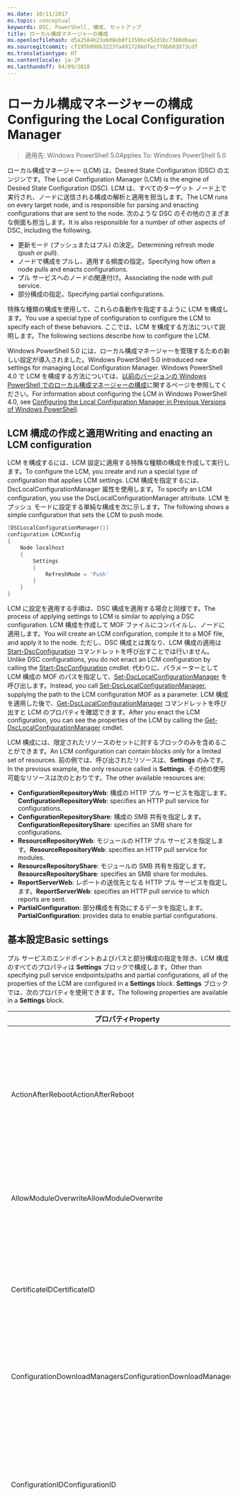 ```yaml
---
ms.date: 10/11/2017
ms.topic: conceptual
keywords: DSC, PowerShell, 構成, セットアップ
title: ローカル構成マネージャーの構成
ms.openlocfilehash: d5a2584b23abd8eb0f1359bc452d16c7380dbaac
ms.sourcegitcommit: cf195b090b3223fa4917206dfec7f0b603873cdf
ms.translationtype: HT
ms.contentlocale: ja-JP
ms.lasthandoff: 04/09/2018
---
```

# <a name="configuring-the-local-configuration-manager"></a><span data-ttu-id="34087-103">ローカル構成マネージャーの構成</span><span class="sxs-lookup"><span data-stu-id="34087-103">Configuring the Local Configuration Manager</span></span>

> <span data-ttu-id="34087-104">適用先: Windows PowerShell 5.0</span><span class="sxs-lookup"><span data-stu-id="34087-104">Applies To: Windows PowerShell 5.0</span></span>

<span data-ttu-id="34087-105">ローカル構成マネージャー (LCM) は、Desired State Configuration (DSC) のエンジンです。</span><span class="sxs-lookup"><span data-stu-id="34087-105">The Local Configuration Manager (LCM) is the engine of Desired State Configuration (DSC).</span></span>
<span data-ttu-id="34087-106">LCM は、すべてのターゲット ノード上で実行され、ノードに送信される構成の解析と適用を担当します。</span><span class="sxs-lookup"><span data-stu-id="34087-106">The LCM runs on every target node, and is responsible for parsing and enacting configurations that are sent to the node.</span></span>
<span data-ttu-id="34087-107">次のような DSC のその他のさまざまな側面も担当します。</span><span class="sxs-lookup"><span data-stu-id="34087-107">It is also responsible for a number of other aspects of DSC, including the following.</span></span>

- <span data-ttu-id="34087-108">更新モード (プッシュまたはプル) の決定。</span><span class="sxs-lookup"><span data-stu-id="34087-108">Determining refresh mode (push or pull).</span></span>
- <span data-ttu-id="34087-109">ノードで構成をプルし、適用する頻度の指定。</span><span class="sxs-lookup"><span data-stu-id="34087-109">Specifying how often a node pulls and enacts configurations.</span></span>
- <span data-ttu-id="34087-110">プル サービスへのノードの関連付け。</span><span class="sxs-lookup"><span data-stu-id="34087-110">Associating the node with pull service.</span></span>
- <span data-ttu-id="34087-111">部分構成の指定。</span><span class="sxs-lookup"><span data-stu-id="34087-111">Specifying partial configurations.</span></span>

<span data-ttu-id="34087-112">特殊な種類の構成を使用して、これらの各動作を指定するように LCM を構成します。</span><span class="sxs-lookup"><span data-stu-id="34087-112">You use a special type of configuration to configure the LCM to specify each of these behaviors.</span></span>
<span data-ttu-id="34087-113">ここでは、LCM を構成する方法について説明します。</span><span class="sxs-lookup"><span data-stu-id="34087-113">The following sections describe how to configure the LCM.</span></span>

<span data-ttu-id="34087-114">Windows PowerShell 5.0 には、ローカル構成マネージャーを管理するための新しい設定が導入されました。</span><span class="sxs-lookup"><span data-stu-id="34087-114">Windows PowerShell 5.0 introduced new settings for managing Local Configuration Manager.</span></span>
<span data-ttu-id="34087-115">Windows PowerShell 4.0 で LCM を構成する方法については、[以前のバージョンの Windows PowerShell でのローカル構成マネージャーの構成](metaconfig4.md)に関するページを参照してください。</span><span class="sxs-lookup"><span data-stu-id="34087-115">For information about configuring the LCM in Windows PowerShell 4.0, see [Configuring the Local Configuration Manager in Previous Versions of Windows PowerShell](metaconfig4.md).</span></span>

## <a name="writing-and-enacting-an-lcm-configuration"></a><span data-ttu-id="34087-116">LCM 構成の作成と適用</span><span class="sxs-lookup"><span data-stu-id="34087-116">Writing and enacting an LCM configuration</span></span>

<span data-ttu-id="34087-117">LCM を構成するには、LCM 設定に適用する特殊な種類の構成を作成して実行します。</span><span class="sxs-lookup"><span data-stu-id="34087-117">To configure the LCM, you create and run a special type of configuration that applies LCM settings.</span></span>
<span data-ttu-id="34087-118">LCM 構成を指定するには、DscLocalConfigurationManager 属性を使用します。</span><span class="sxs-lookup"><span data-stu-id="34087-118">To specify an LCM configuration, you use the DscLocalConfigurationManager attribute.</span></span>
<span data-ttu-id="34087-119">LCM をプッシュ モードに設定する単純な構成を次に示します。</span><span class="sxs-lookup"><span data-stu-id="34087-119">The following shows a simple configuration that sets the LCM to push mode.</span></span>

```powershell
[DSCLocalConfigurationManager()]
configuration LCMConfig
{
    Node localhost
    {
        Settings
        {
            RefreshMode = 'Push'
        }
    }
}
```

<span data-ttu-id="34087-120">LCM に設定を適用する手順は、DSC 構成を適用する場合と同様です。</span><span class="sxs-lookup"><span data-stu-id="34087-120">The process of applying settings to LCM is similar to applying a DSC configuration.</span></span>
<span data-ttu-id="34087-121">LCM 構成を作成して MOF ファイルにコンパイルし、ノードに適用します。</span><span class="sxs-lookup"><span data-stu-id="34087-121">You will create an LCM configuration, compile it to a MOF file, and apply it to the node.</span></span>
<span data-ttu-id="34087-122">ただし、DSC 構成とは異なり、LCM 構成の適用は [Start-DscConfiguration](https://technet.microsoft.com/en-us/library/dn521623.aspx) コマンドレットを呼び出すことでは行いません。</span><span class="sxs-lookup"><span data-stu-id="34087-122">Unlike DSC configurations, you do not enact an LCM configuration by calling the [Start-DscConfiguration](https://technet.microsoft.com/en-us/library/dn521623.aspx) cmdlet.</span></span>
<span data-ttu-id="34087-123">代わりに、パラメーターとして LCM 構成の MOF のパスを指定して、[Set-DscLocalConfigurationManager](https://technet.microsoft.com/en-us/library/dn521621.aspx) を呼び出します。</span><span class="sxs-lookup"><span data-stu-id="34087-123">Instead, you call [Set-DscLocalConfigurationManager](https://technet.microsoft.com/en-us/library/dn521621.aspx), supplying the path to the LCM configuration MOF as a parameter.</span></span>
<span data-ttu-id="34087-124">LCM 構成を適用した後で、[Get-DscLocalConfigurationManager](https://technet.microsoft.com/en-us/library/dn407378.aspx) コマンドレットを呼び出すと LCM のプロパティを確認できます。</span><span class="sxs-lookup"><span data-stu-id="34087-124">After you enact the LCM configuration, you can see the properties of the LCM by calling the [Get-DscLocalConfigurationManager](https://technet.microsoft.com/en-us/library/dn407378.aspx) cmdlet.</span></span>

<span data-ttu-id="34087-125">LCM 構成には、限定されたリソースのセットに対するブロックのみを含めることができます。</span><span class="sxs-lookup"><span data-stu-id="34087-125">An LCM configuration can contain blocks only for a limited set of resources.</span></span>
<span data-ttu-id="34087-126">前の例では、呼び出されたリソースは、**Settings** のみです。</span><span class="sxs-lookup"><span data-stu-id="34087-126">In the previous example, the only resource called is **Settings**.</span></span>
<span data-ttu-id="34087-127">その他の使用可能なリソースは次のとおりです。</span><span class="sxs-lookup"><span data-stu-id="34087-127">The other available resources are:</span></span>

* <span data-ttu-id="34087-128">**ConfigurationRepositoryWeb**: 構成の HTTP プル サービスを指定します。</span><span class="sxs-lookup"><span data-stu-id="34087-128">**ConfigurationRepositoryWeb**: specifies an HTTP pull service for configurations.</span></span>
* <span data-ttu-id="34087-129">**ConfigurationRepositoryShare**: 構成の SMB 共有を指定します。</span><span class="sxs-lookup"><span data-stu-id="34087-129">**ConfigurationRepositoryShare**: specifies an SMB share for configurations.</span></span>
* <span data-ttu-id="34087-130">**ResourceRepositoryWeb**: モジュールの HTTP プル サービスを指定します。</span><span class="sxs-lookup"><span data-stu-id="34087-130">**ResourceRepositoryWeb**: specifies an HTTP pull service for modules.</span></span>
* <span data-ttu-id="34087-131">**ResourceRepositoryShare**: モジュールの SMB 共有を指定します。</span><span class="sxs-lookup"><span data-stu-id="34087-131">**ResourceRepositoryShare**: specifies an SMB share for modules.</span></span>
* <span data-ttu-id="34087-132">**ReportServerWeb**: レポートの送信先となる HTTP プル サービスを指定します。</span><span class="sxs-lookup"><span data-stu-id="34087-132">**ReportServerWeb**: specifies an HTTP pull service to which reports are sent.</span></span>
* <span data-ttu-id="34087-133">**PartialConfiguration**: 部分構成を有効にするデータを指定します。</span><span class="sxs-lookup"><span data-stu-id="34087-133">**PartialConfiguration**: provides data to enable partial configurations.</span></span>

## <a name="basic-settings"></a><span data-ttu-id="34087-134">基本設定</span><span class="sxs-lookup"><span data-stu-id="34087-134">Basic settings</span></span>

<span data-ttu-id="34087-135">プル サービスのエンドポイントおよびパスと部分構成の指定を除き、LCM 構成のすべてのプロパティは **Settings** ブロックで構成します。</span><span class="sxs-lookup"><span data-stu-id="34087-135">Other than specifying pull service endpoints/paths and partial configurations, all of the properties of the LCM are configured in a **Settings** block.</span></span>
<span data-ttu-id="34087-136">**Settings** ブロックでは、次のプロパティを使用できます。</span><span class="sxs-lookup"><span data-stu-id="34087-136">The following properties are available in a **Settings** block.</span></span>

|  <span data-ttu-id="34087-137">プロパティ</span><span class="sxs-lookup"><span data-stu-id="34087-137">Property</span></span>  |  <span data-ttu-id="34087-138">種類</span><span class="sxs-lookup"><span data-stu-id="34087-138">Type</span></span>  |  <span data-ttu-id="34087-139">説明</span><span class="sxs-lookup"><span data-stu-id="34087-139">Description</span></span>   |
|----------- |------- |--------------- |
| <span data-ttu-id="34087-140">ActionAfterReboot</span><span class="sxs-lookup"><span data-stu-id="34087-140">ActionAfterReboot</span></span>| <span data-ttu-id="34087-141">string</span><span class="sxs-lookup"><span data-stu-id="34087-141">string</span></span>| <span data-ttu-id="34087-142">構成の適用中の再起動後の動作を指定します。</span><span class="sxs-lookup"><span data-stu-id="34087-142">Specifies what happens after a reboot during the application of a configuration.</span></span> <span data-ttu-id="34087-143">指定できる値は __"ContinueConfiguration"__ と __"StopConfiguration"__ です。</span><span class="sxs-lookup"><span data-stu-id="34087-143">The possible values are __"ContinueConfiguration"__ and __"StopConfiguration"__.</span></span> <ul><li> <span data-ttu-id="34087-144">__ContinueConfiguration__: コンピューターの再起動後、現在の構成を引き続き適用します。</span><span class="sxs-lookup"><span data-stu-id="34087-144">__ContinueConfiguration__: Continue applying the current configuration after machine reboot.</span></span> <span data-ttu-id="34087-145">これは、既定値です。</span><span class="sxs-lookup"><span data-stu-id="34087-145">This is the default value</span></span></li><li><span data-ttu-id="34087-146">__StopConfiguration__: コンピューターの再起動後、現在の構成の適用を停止します。</span><span class="sxs-lookup"><span data-stu-id="34087-146">__StopConfiguration__: Stop the current configuration after machine reboot.</span></span></li></ul>|
| <span data-ttu-id="34087-147">AllowModuleOverwrite</span><span class="sxs-lookup"><span data-stu-id="34087-147">AllowModuleOverwrite</span></span>| <span data-ttu-id="34087-148">ブール</span><span class="sxs-lookup"><span data-stu-id="34087-148">bool</span></span>| <span data-ttu-id="34087-149">プル サービスからダウンロードされた新しい構成でのターゲット ノードの古い構成の上書きを許可する場合は、__$TRUE__。</span><span class="sxs-lookup"><span data-stu-id="34087-149">__$TRUE__ if new configurations downloaded from the pull service are allowed to overwrite the old ones on the target node.</span></span> <span data-ttu-id="34087-150">それ以外の場合は、$FALSE。</span><span class="sxs-lookup"><span data-stu-id="34087-150">Otherwise, $FALSE.</span></span>|
| <span data-ttu-id="34087-151">CertificateID</span><span class="sxs-lookup"><span data-stu-id="34087-151">CertificateID</span></span>| <span data-ttu-id="34087-152">string</span><span class="sxs-lookup"><span data-stu-id="34087-152">string</span></span>| <span data-ttu-id="34087-153">構成で渡される資格情報をセキュリティで保護するために使用される証明書の拇印。</span><span class="sxs-lookup"><span data-stu-id="34087-153">The thumbprint of a certificate used to secure credentials passed in a configuration.</span></span> <span data-ttu-id="34087-154">詳細については、「[Want to secure credentials in Windows PowerShell Desired State Configuration? (Windows PowerShell Desired State Configuration で資格情報をセキュリティ保護する)](http://blogs.msdn.com/b/powershell/archive/2014/01/31/want-to-secure-credentials-in-windows-powershell-desired-state-configuration.aspx)」をご覧ください。</span><span class="sxs-lookup"><span data-stu-id="34087-154">For more information see [Want to secure credentials in Windows PowerShell Desired State Configuration](http://blogs.msdn.com/b/powershell/archive/2014/01/31/want-to-secure-credentials-in-windows-powershell-desired-state-configuration.aspx)?.</span></span> <br> <span data-ttu-id="34087-155">__注:__ Azure Automation DSC プル サービスを使用している場合、このプロパティは自動で管理されます。</span><span class="sxs-lookup"><span data-stu-id="34087-155">__Note:__ this is managed automatically if using Azure Automation DSC pull service.</span></span>|
| <span data-ttu-id="34087-156">ConfigurationDownloadManagers</span><span class="sxs-lookup"><span data-stu-id="34087-156">ConfigurationDownloadManagers</span></span>| <span data-ttu-id="34087-157">CimInstance[]</span><span class="sxs-lookup"><span data-stu-id="34087-157">CimInstance[]</span></span>| <span data-ttu-id="34087-158">使われていません。</span><span class="sxs-lookup"><span data-stu-id="34087-158">Obsolete.</span></span> <span data-ttu-id="34087-159">構成プル サービスのエンドポイントを定義するには、__ConfigurationRepositoryWeb__ ブロックと __ConfigurationRepositoryShare__ ブロックを使用します。</span><span class="sxs-lookup"><span data-stu-id="34087-159">Use __ConfigurationRepositoryWeb__ and __ConfigurationRepositoryShare__ blocks to define configuration pull service endpoints.</span></span>|
| <span data-ttu-id="34087-160">ConfigurationID</span><span class="sxs-lookup"><span data-stu-id="34087-160">ConfigurationID</span></span>| <span data-ttu-id="34087-161">string</span><span class="sxs-lookup"><span data-stu-id="34087-161">string</span></span>| <span data-ttu-id="34087-162">旧バージョンのプル サービスとの互換性用。</span><span class="sxs-lookup"><span data-stu-id="34087-162">For backwards compatibility with older pull service versions.</span></span> <span data-ttu-id="34087-163">プル サービスから取得する構成ファイルを識別する GUID。</span><span class="sxs-lookup"><span data-stu-id="34087-163">A GUID that identifies the configuration file to get from a pull service.</span></span> <span data-ttu-id="34087-164">構成 MOF の名前が ConfigurationID.mof の場合、ノードはプル サービスで構成をプルします。</span><span class="sxs-lookup"><span data-stu-id="34087-164">The node will pull configurations on the pull service if the name of the configuration MOF is named ConfigurationID.mof.</span></span><br> <span data-ttu-id="34087-165">__注:__ このプロパティを設定した場合、__RegistrationKey__ を使用してプル サービスへノードを登録することはできません。</span><span class="sxs-lookup"><span data-stu-id="34087-165">__Note:__ If you set this property, registering the node with a pull service by using __RegistrationKey__ does not work.</span></span> <span data-ttu-id="34087-166">詳細については、「[構成名を使用したプル クライアントのセットアップ](pullClientConfigNames.md)」を参照してください。</span><span class="sxs-lookup"><span data-stu-id="34087-166">For more information, see [Setting up a pull client with configuration names](pullClientConfigNames.md).</span></span>|
| <span data-ttu-id="34087-167">ConfigurationMode</span><span class="sxs-lookup"><span data-stu-id="34087-167">ConfigurationMode</span></span>| <span data-ttu-id="34087-168">string</span><span class="sxs-lookup"><span data-stu-id="34087-168">string</span></span> | <span data-ttu-id="34087-169">LCM が実際に構成をターゲット ノードに適用する方法を指定します。</span><span class="sxs-lookup"><span data-stu-id="34087-169">Specifies how the LCM actually applies the configuration to the target nodes.</span></span> <span data-ttu-id="34087-170">指定できる値は __"ApplyOnly"__、__"ApplyAndMonitior"__、__"ApplyAndAutoCorrect"__ です。</span><span class="sxs-lookup"><span data-stu-id="34087-170">Possible values are __"ApplyOnly"__,__"ApplyAndMonitor"__, and __"ApplyAndAutoCorrect"__.</span></span> <ul><li><span data-ttu-id="34087-171">__ApplyOnly__: DSC によって構成が適用され、その後何も行われません。ただし、ターゲット ノードに新しい構成がプッシュされたか、新しい構成がサービスからプルされた場合を除きます。</span><span class="sxs-lookup"><span data-stu-id="34087-171">__ApplyOnly__: DSC applies the configuration and does nothing further unless a new configuration is pushed to the target node or when a new configuration is pulled from a service.</span></span> <span data-ttu-id="34087-172">新しい構成を最初に適用した後、DSC では以前に構成した状態からのずれを確認しません。</span><span class="sxs-lookup"><span data-stu-id="34087-172">After initial application of a new configuration, DSC does not check for drift from a previously configured state.</span></span> <span data-ttu-id="34087-173">DSC は成功するまで構成の適用を試みて、成功すると __ApplyOnly__ が有効になります。</span><span class="sxs-lookup"><span data-stu-id="34087-173">Note that DSC will attempt to apply the configuration until it is successful before __ApplyOnly__ takes effect.</span></span> </li><li> <span data-ttu-id="34087-174">__"ApplyAndMonitor"__: これは既定値です。</span><span class="sxs-lookup"><span data-stu-id="34087-174">__ApplyAndMonitor__: This is the default value.</span></span> <span data-ttu-id="34087-175">LCM は、新しい構成を適用します。</span><span class="sxs-lookup"><span data-stu-id="34087-175">The LCM applies any new configurations.</span></span> <span data-ttu-id="34087-176">新しい構成を最初に適用した後、ターゲット ノードが望ましい状態からずれた場合、DSC では、ログで不一致を報告します。</span><span class="sxs-lookup"><span data-stu-id="34087-176">After initial application of a new configuration, if the target node drifts from the desired state, DSC reports the discrepancy in logs.</span></span> <span data-ttu-id="34087-177">DSC は成功するまで構成の適用を試みて、成功すると __ApplyAndMonitor__ が有効になります。</span><span class="sxs-lookup"><span data-stu-id="34087-177">Note that DSC will attempt to apply the configuration until it is successful before __ApplyAndMonitor__ takes effect.</span></span></li><li><span data-ttu-id="34087-178">__ApplyAndAutoCorrect__: DSC によって新しい構成が適用されます。</span><span class="sxs-lookup"><span data-stu-id="34087-178">__ApplyAndAutoCorrect__: DSC applies any new configurations.</span></span> <span data-ttu-id="34087-179">新しい構成を最初に適用した後、ターゲット ノードが望ましい状態からずれた場合、DSC では、ログで不一致を報告し、現在の構成を再度適用します。</span><span class="sxs-lookup"><span data-stu-id="34087-179">After initial application of a new configuration, if the target node drifts from the desired state, DSC reports the discrepancy in logs, and then re-applies the current configuration.</span></span></li></ul>|
| <span data-ttu-id="34087-180">ConfigurationModeFrequencyMins</span><span class="sxs-lookup"><span data-stu-id="34087-180">ConfigurationModeFrequencyMins</span></span>| <span data-ttu-id="34087-181">UInt32</span><span class="sxs-lookup"><span data-stu-id="34087-181">UInt32</span></span>| <span data-ttu-id="34087-182">現在の構成がチェックおよび適用される頻度 (分単位)</span><span class="sxs-lookup"><span data-stu-id="34087-182">How often, in minutes, the current configuration is checked and applied.</span></span> <span data-ttu-id="34087-183">ConfigurationMode プロパティが ApplyOnly に設定されている場合、このプロパティは無視されます。</span><span class="sxs-lookup"><span data-stu-id="34087-183">This property is ignored if the ConfigurationMode property is set to ApplyOnly.</span></span> <span data-ttu-id="34087-184">既定値は 15 です。</span><span class="sxs-lookup"><span data-stu-id="34087-184">The default value is 15.</span></span>|
| <span data-ttu-id="34087-185">DebugMode</span><span class="sxs-lookup"><span data-stu-id="34087-185">DebugMode</span></span>| <span data-ttu-id="34087-186">string</span><span class="sxs-lookup"><span data-stu-id="34087-186">string</span></span>| <span data-ttu-id="34087-187">指定できる値は __None__、__ForceModuleImport__、および __All__ です。</span><span class="sxs-lookup"><span data-stu-id="34087-187">Possible values are __None__, __ForceModuleImport__, and __All__.</span></span> <ul><li><span data-ttu-id="34087-188">キャッシュされたリソースを使用する場合は、__None__ に設定します。</span><span class="sxs-lookup"><span data-stu-id="34087-188">Set to __None__ to use cached resources.</span></span> <span data-ttu-id="34087-189">これが既定値であり、運用シナリオではこの値を使う必要があります。</span><span class="sxs-lookup"><span data-stu-id="34087-189">This is the default and should be used in production scenarios.</span></span></li><li><span data-ttu-id="34087-190">__ForceModuleImport__ に設定すると、以前に読み込まれ、キャッシュされた DSC リソース モジュールも LCM によって再読み込みされます。</span><span class="sxs-lookup"><span data-stu-id="34087-190">Setting to __ForceModuleImport__, causes the LCM to reload any DSC resource modules, even if they have been previously loaded and cached.</span></span> <span data-ttu-id="34087-191">これは、使用時に各モジュールが再読み込みされるため、DSC 操作のパフォーマンスに影響します。</span><span class="sxs-lookup"><span data-stu-id="34087-191">This impacts the performance of DSC operations as each module is reloaded on use.</span></span> <span data-ttu-id="34087-192">通常、リソースのデバッグ中には、この値を使用します</span><span class="sxs-lookup"><span data-stu-id="34087-192">Typically you would use this value while debugging a resource</span></span></li><li><span data-ttu-id="34087-193">このリリースでは、__All__ は、__ForceModuleImport__ と同じです。</span><span class="sxs-lookup"><span data-stu-id="34087-193">In this release, __All__ is same as __ForceModuleImport__</span></span></li></ul> |
| <span data-ttu-id="34087-194">RebootNodeIfNeeded</span><span class="sxs-lookup"><span data-stu-id="34087-194">RebootNodeIfNeeded</span></span>| <span data-ttu-id="34087-195">ブール</span><span class="sxs-lookup"><span data-stu-id="34087-195">bool</span></span>| <span data-ttu-id="34087-196">再起動が必要な構成が適用された後にノードを自動的に再起動するには、これを __$true__ に設定します。</span><span class="sxs-lookup"><span data-stu-id="34087-196">Set this to __$true__ to automatically reboot the node after a configuration that requires reboot is applied.</span></span> <span data-ttu-id="34087-197">設定しない場合は、再起動が必要な構成のノードを手動で再起動する必要があります。</span><span class="sxs-lookup"><span data-stu-id="34087-197">Otherwise, you will have to manually reboot the node for any configuration that requires it.</span></span> <span data-ttu-id="34087-198">既定値は __$false__ です。</span><span class="sxs-lookup"><span data-stu-id="34087-198">The default value is __$false__.</span></span> <span data-ttu-id="34087-199">DSC 以外 (Windows インストーラーなど) で再起動の条件が有効化されている場合にこの設定を使用するには、この設定を [xPendingReboot](https://github.com/powershell/xpendingreboot) モジュールと併用します。</span><span class="sxs-lookup"><span data-stu-id="34087-199">To use this setting when a reboot condition is enacted by something other than DSC (such as Windows Installer), combine this setting with the [xPendingReboot](https://github.com/powershell/xpendingreboot) module.</span></span>|
| <span data-ttu-id="34087-200">RefreshMode</span><span class="sxs-lookup"><span data-stu-id="34087-200">RefreshMode</span></span>| <span data-ttu-id="34087-201">string</span><span class="sxs-lookup"><span data-stu-id="34087-201">string</span></span>| <span data-ttu-id="34087-202">LCM が構成を取得する方法を指定します。</span><span class="sxs-lookup"><span data-stu-id="34087-202">Specifies how the LCM gets configurations.</span></span> <span data-ttu-id="34087-203">指定できる値は、__"Disabled"__、__"Push"__、__"Pull"__ です。</span><span class="sxs-lookup"><span data-stu-id="34087-203">The possible values are __"Disabled"__, __"Push"__, and __"Pull"__.</span></span> <ul><li><span data-ttu-id="34087-204">__"Disabled"__: このノードの DSC 構成が無効になります。</span><span class="sxs-lookup"><span data-stu-id="34087-204">__Disabled__: DSC configurations are disabled for this node.</span></span></li><li> <span data-ttu-id="34087-205">__"Push"__: [Start-DscConfiguration](https://technet.microsoft.com/en-us/library/dn521623.aspx) コマンドレットを呼び出すことによって構成を開始します。</span><span class="sxs-lookup"><span data-stu-id="34087-205">__Push__: Configurations are initiated by calling the [Start-DscConfiguration](https://technet.microsoft.com/en-us/library/dn521623.aspx) cmdlet.</span></span> <span data-ttu-id="34087-206">構成は、ノードにすぐに適用されます。</span><span class="sxs-lookup"><span data-stu-id="34087-206">The configuration is applied immediately to the node.</span></span> <span data-ttu-id="34087-207">これは、既定値です。</span><span class="sxs-lookup"><span data-stu-id="34087-207">This is the default value.</span></span></li><li><span data-ttu-id="34087-208">__Pull:__ プル サービスまたは SMB パスで構成を定期的にチェックするようにノードを構成します。</span><span class="sxs-lookup"><span data-stu-id="34087-208">__Pull:__ The node is configured to regularly check for configurations from a pull service or SMB path.</span></span> <span data-ttu-id="34087-209">このプロパティを __Pull__ に設定する場合、__ConfigurationRepositoryWeb__ ブロックまたは __ConfigurationRepositoryShare__ ブロックで HTTP (サービス) または SMB (共有) パスを指定する必要があります。</span><span class="sxs-lookup"><span data-stu-id="34087-209">If this property is set to __Pull__, you must specify an HTTP (service) or SMB (share) path in a __ConfigurationRepositoryWeb__ or __ConfigurationRepositoryShare__ block.</span></span></li></ul>|
| <span data-ttu-id="34087-210">RefreshFrequencyMins</span><span class="sxs-lookup"><span data-stu-id="34087-210">RefreshFrequencyMins</span></span>| <span data-ttu-id="34087-211">Uint32</span><span class="sxs-lookup"><span data-stu-id="34087-211">Uint32</span></span>| <span data-ttu-id="34087-212">LCM がプル サービスをチェックして最新の構成を取得する時間間隔 (分)。</span><span class="sxs-lookup"><span data-stu-id="34087-212">The time interval, in minutes, at which the LCM checks a pull service to get updated configurations.</span></span> <span data-ttu-id="34087-213">この値は、LCM がプル モードで構成されていない場合は無視されます。</span><span class="sxs-lookup"><span data-stu-id="34087-213">This value is ignored if the LCM is not configured in pull mode.</span></span> <span data-ttu-id="34087-214">既定値は 30 です。</span><span class="sxs-lookup"><span data-stu-id="34087-214">The default value is 30.</span></span>|
| <span data-ttu-id="34087-215">ReportManagers</span><span class="sxs-lookup"><span data-stu-id="34087-215">ReportManagers</span></span>| <span data-ttu-id="34087-216">CimInstance[]</span><span class="sxs-lookup"><span data-stu-id="34087-216">CimInstance[]</span></span>| <span data-ttu-id="34087-217">使われていません。</span><span class="sxs-lookup"><span data-stu-id="34087-217">Obsolete.</span></span> <span data-ttu-id="34087-218">プル サービスへデータをレポートするエンドポイントを定義するには、__ReportServerWeb__ ブロックを使用します。</span><span class="sxs-lookup"><span data-stu-id="34087-218">Use __ReportServerWeb__ blocks to define an endpoint to send reporting data to a pull service.</span></span>|
| <span data-ttu-id="34087-219">ResourceModuleManagers</span><span class="sxs-lookup"><span data-stu-id="34087-219">ResourceModuleManagers</span></span>| <span data-ttu-id="34087-220">CimInstance[]</span><span class="sxs-lookup"><span data-stu-id="34087-220">CimInstance[]</span></span>| <span data-ttu-id="34087-221">使われていません。</span><span class="sxs-lookup"><span data-stu-id="34087-221">Obsolete.</span></span> <span data-ttu-id="34087-222">プル サービスの HTTP エンドポイントまたは SMB パスを定義するには、__ResourceRepositoryWeb__ ブロックまたは __ResourceRepositoryShare__ ブロックをそれぞれ使用します。</span><span class="sxs-lookup"><span data-stu-id="34087-222">Use __ResourceRepositoryWeb__ and __ResourceRepositoryShare__ blocks to define pull service HTTP endpoints or SMB paths, respectively.</span></span>|
| <span data-ttu-id="34087-223">PartialConfigurations</span><span class="sxs-lookup"><span data-stu-id="34087-223">PartialConfigurations</span></span>| <span data-ttu-id="34087-224">CimInstance</span><span class="sxs-lookup"><span data-stu-id="34087-224">CimInstance</span></span>| <span data-ttu-id="34087-225">実装されていません。</span><span class="sxs-lookup"><span data-stu-id="34087-225">Not implemented.</span></span> <span data-ttu-id="34087-226">使用しないでください。</span><span class="sxs-lookup"><span data-stu-id="34087-226">Do not use.</span></span>|
| <span data-ttu-id="34087-227">StatusRetentionTimeInDays</span><span class="sxs-lookup"><span data-stu-id="34087-227">StatusRetentionTimeInDays</span></span> | <span data-ttu-id="34087-228">UInt32</span><span class="sxs-lookup"><span data-stu-id="34087-228">UInt32</span></span>| <span data-ttu-id="34087-229">LCM が現在の構成の状態を保持する日数。</span><span class="sxs-lookup"><span data-stu-id="34087-229">The number of days the LCM keeps the status of the current configuration.</span></span>|

## <a name="pull-service"></a><span data-ttu-id="34087-230">プル サービス</span><span class="sxs-lookup"><span data-stu-id="34087-230">Pull service</span></span>

<span data-ttu-id="34087-231">LCM 構成では、次の種類のプル サービス エンドポイントを定義できます。</span><span class="sxs-lookup"><span data-stu-id="34087-231">LCM configuration supports defining the following types of pull service endpoints:</span></span>

- <span data-ttu-id="34087-232">**構成サーバー**: DSC 構成のリポジトリ。</span><span class="sxs-lookup"><span data-stu-id="34087-232">**Configuration server**: A repository for DSC configurations.</span></span> <span data-ttu-id="34087-233">**ConfigurationRepositoryWeb** (Web ベースのサーバーの場合) ブロックと **ConfigurationRepositoryShare** (SMB ベースのサーバーの場合) ブロックを使用して、構成サーバーを定義します。</span><span class="sxs-lookup"><span data-stu-id="34087-233">Define configuration servers by using **ConfigurationRepositoryWeb** (for web-based servers) and **ConfigurationRepositoryShare** (for SMB-based servers) blocks.</span></span>
- <span data-ttu-id="34087-234">**リソース サーバー**: PowerShell モジュールとしてパッケージ化された DSC リソースのリポジトリ。</span><span class="sxs-lookup"><span data-stu-id="34087-234">**Resource server**: A repository for DSC resources, packaged as PowerShell modules.</span></span> <span data-ttu-id="34087-235">**ResourceRepositoryWeb** (Web ベースのサーバーの場合) ブロックと **ResourceRepositoryShare** (SMB ベースのサーバーの場合) ブロックを使用して、リソース サーバーを定義します。</span><span class="sxs-lookup"><span data-stu-id="34087-235">Define resource servers by using **ResourceRepositoryWeb** (for web-based servers) and **ResourceRepositoryShare** (for SMB-based servers) blocks.</span></span>
- <span data-ttu-id="34087-236">**レポート サーバー**: DSC がレポート データを送信するサービス。</span><span class="sxs-lookup"><span data-stu-id="34087-236">**Report server**: A service that DSC sends report data to.</span></span> <span data-ttu-id="34087-237">**ReportServerWeb** ブロックを使用して、レポート サーバーを定義します。</span><span class="sxs-lookup"><span data-stu-id="34087-237">Define report servers by using **ReportServerWeb** blocks.</span></span> <span data-ttu-id="34087-238">レポート サーバーは、Web サービスである必要があります。</span><span class="sxs-lookup"><span data-stu-id="34087-238">A report server must be a web service.</span></span>

<span data-ttu-id="34087-239">プル サービスの詳細については、[Desired State Configuration プル サービス](pullServer.md)に関するページを参照してください。</span><span class="sxs-lookup"><span data-stu-id="34087-239">For more details on pull service see, [Desired State Configuration Pull Service](pullServer.md).</span></span>

## <a name="configuration-server-blocks"></a><span data-ttu-id="34087-240">構成サーバーのブロック</span><span class="sxs-lookup"><span data-stu-id="34087-240">Configuration server blocks</span></span>

<span data-ttu-id="34087-241">Web ベースの構成サーバーを定義するには、**ConfigurationRepositoryWeb** ブロックを作成します。</span><span class="sxs-lookup"><span data-stu-id="34087-241">To define a web-based configuration server, you create a **ConfigurationRepositoryWeb** block.</span></span>
<span data-ttu-id="34087-242">**ConfigurationRepositoryWeb** は次のプロパティを定義します。</span><span class="sxs-lookup"><span data-stu-id="34087-242">A **ConfigurationRepositoryWeb** defines the following properties.</span></span>

|<span data-ttu-id="34087-243">プロパティ</span><span class="sxs-lookup"><span data-stu-id="34087-243">Property</span></span>|<span data-ttu-id="34087-244">種類</span><span class="sxs-lookup"><span data-stu-id="34087-244">Type</span></span>|<span data-ttu-id="34087-245">説明</span><span class="sxs-lookup"><span data-stu-id="34087-245">Description</span></span>|
|---|---|---|
|<span data-ttu-id="34087-246">AllowUnsecureConnection</span><span class="sxs-lookup"><span data-stu-id="34087-246">AllowUnsecureConnection</span></span>|<span data-ttu-id="34087-247">ブール</span><span class="sxs-lookup"><span data-stu-id="34087-247">bool</span></span>|<span data-ttu-id="34087-248">認証なしのノードからサーバーへの接続を許可するには、**$TRUE** に設定します。</span><span class="sxs-lookup"><span data-stu-id="34087-248">Set to **$TRUE** to allow connections from the node to the server without authentication.</span></span> <span data-ttu-id="34087-249">認証を要求するには、**$FALSE** に設定します。</span><span class="sxs-lookup"><span data-stu-id="34087-249">Set to **$FALSE** to require authentication.</span></span>|
|<span data-ttu-id="34087-250">CertificateID</span><span class="sxs-lookup"><span data-stu-id="34087-250">CertificateID</span></span>|<span data-ttu-id="34087-251">string</span><span class="sxs-lookup"><span data-stu-id="34087-251">string</span></span>|<span data-ttu-id="34087-252">サーバーへの認証に使用される証明書の拇印。</span><span class="sxs-lookup"><span data-stu-id="34087-252">The thumbprint of a certificate used to authenticate to the server.</span></span>|
|<span data-ttu-id="34087-253">ConfigurationNames</span><span class="sxs-lookup"><span data-stu-id="34087-253">ConfigurationNames</span></span>|<span data-ttu-id="34087-254">String[]</span><span class="sxs-lookup"><span data-stu-id="34087-254">String[]</span></span>|<span data-ttu-id="34087-255">ターゲット ノードによってプルされる構成の名前の配列。</span><span class="sxs-lookup"><span data-stu-id="34087-255">An array of names of configurations to be pulled by the target node.</span></span> <span data-ttu-id="34087-256">ノードが **RegistrationKey** を使用してプル サービスに登録されている場合にのみ使用します。</span><span class="sxs-lookup"><span data-stu-id="34087-256">These are used only if the node is registered with the pull service by using a **RegistrationKey**.</span></span> <span data-ttu-id="34087-257">詳細については、「[構成名を使用したプル クライアントのセットアップ](pullClientConfigNames.md)」を参照してください。</span><span class="sxs-lookup"><span data-stu-id="34087-257">For more information, see [Setting up a pull client with configuration names](pullClientConfigNames.md).</span></span>|
|<span data-ttu-id="34087-258">RegistrationKey</span><span class="sxs-lookup"><span data-stu-id="34087-258">RegistrationKey</span></span>|<span data-ttu-id="34087-259">string</span><span class="sxs-lookup"><span data-stu-id="34087-259">string</span></span>|<span data-ttu-id="34087-260">プル サービスにノードを登録する GUID。</span><span class="sxs-lookup"><span data-stu-id="34087-260">A GUID that registers the node with the pull service.</span></span> <span data-ttu-id="34087-261">詳細については、「[構成名を使用したプル クライアントのセットアップ](pullClientConfigNames.md)」を参照してください。</span><span class="sxs-lookup"><span data-stu-id="34087-261">For more information, see [Setting up a pull client with configuration names](pullClientConfigNames.md).</span></span>|
|<span data-ttu-id="34087-262">ServerURL</span><span class="sxs-lookup"><span data-stu-id="34087-262">ServerURL</span></span>|<span data-ttu-id="34087-263">string</span><span class="sxs-lookup"><span data-stu-id="34087-263">string</span></span>|<span data-ttu-id="34087-264">構成サービスの URL。</span><span class="sxs-lookup"><span data-stu-id="34087-264">The URL of the configuration service.</span></span>|

<span data-ttu-id="34087-265">オンプレミス ノードの ConfigurationRepositoryWeb 値の設定を簡単に行うサンプル スクリプトが用意されています。「[DSC メタ構成の生成](https://docs.microsoft.com/en-us/azure/automation/automation-dsc-onboarding#generating-dsc-metaconfigurations)」を参照してください。</span><span class="sxs-lookup"><span data-stu-id="34087-265">An example script to simplify configuring the ConfigurationRepositoryWeb value for on-premises nodes is available - see [Generating DSC metaconfigurations](https://docs.microsoft.com/en-us/azure/automation/automation-dsc-onboarding#generating-dsc-metaconfigurations)</span></span>

<span data-ttu-id="34087-266">SMB ベースの構成サーバーを定義するには、**ConfigurationRepositoryShare** ブロックを作成します。</span><span class="sxs-lookup"><span data-stu-id="34087-266">To define an SMB-based configuration server, you create a **ConfigurationRepositoryShare** block.</span></span>
<span data-ttu-id="34087-267">**ConfigurationRepositoryShare** は次のプロパティを定義します。</span><span class="sxs-lookup"><span data-stu-id="34087-267">A **ConfigurationRepositoryShare** defines the following properties.</span></span>

|<span data-ttu-id="34087-268">プロパティ</span><span class="sxs-lookup"><span data-stu-id="34087-268">Property</span></span>|<span data-ttu-id="34087-269">種類</span><span class="sxs-lookup"><span data-stu-id="34087-269">Type</span></span>|<span data-ttu-id="34087-270">説明</span><span class="sxs-lookup"><span data-stu-id="34087-270">Description</span></span>|
|---|---|---|
|<span data-ttu-id="34087-271">Credential</span><span class="sxs-lookup"><span data-stu-id="34087-271">Credential</span></span>|<span data-ttu-id="34087-272">MSFT_Credential</span><span class="sxs-lookup"><span data-stu-id="34087-272">MSFT_Credential</span></span>|<span data-ttu-id="34087-273">SMB 共有への認証に使用される資格情報。</span><span class="sxs-lookup"><span data-stu-id="34087-273">The credential used to authenticate to the SMB share.</span></span>|
|<span data-ttu-id="34087-274">SourcePath</span><span class="sxs-lookup"><span data-stu-id="34087-274">SourcePath</span></span>|<span data-ttu-id="34087-275">string</span><span class="sxs-lookup"><span data-stu-id="34087-275">string</span></span>|<span data-ttu-id="34087-276">SMB 共有のパス。</span><span class="sxs-lookup"><span data-stu-id="34087-276">The path of the SMB share.</span></span>|

## <a name="resource-server-blocks"></a><span data-ttu-id="34087-277">リソース サーバーのブロック</span><span class="sxs-lookup"><span data-stu-id="34087-277">Resource server blocks</span></span>

<span data-ttu-id="34087-278">Web ベースのリソース サーバーを定義するには、**ResourceRepositoryWeb** ブロックを作成します。</span><span class="sxs-lookup"><span data-stu-id="34087-278">To define a web-based resource server, you create a **ResourceRepositoryWeb** block.</span></span>
<span data-ttu-id="34087-279">**ResourceRepositoryWeb** は次のプロパティを定義します。</span><span class="sxs-lookup"><span data-stu-id="34087-279">A **ResourceRepositoryWeb** defines the following properties.</span></span>

|<span data-ttu-id="34087-280">プロパティ</span><span class="sxs-lookup"><span data-stu-id="34087-280">Property</span></span>|<span data-ttu-id="34087-281">種類</span><span class="sxs-lookup"><span data-stu-id="34087-281">Type</span></span>|<span data-ttu-id="34087-282">説明</span><span class="sxs-lookup"><span data-stu-id="34087-282">Description</span></span>|
|---|---|---|
|<span data-ttu-id="34087-283">AllowUnsecureConnection</span><span class="sxs-lookup"><span data-stu-id="34087-283">AllowUnsecureConnection</span></span>|<span data-ttu-id="34087-284">ブール</span><span class="sxs-lookup"><span data-stu-id="34087-284">bool</span></span>|<span data-ttu-id="34087-285">認証なしのノードからサーバーへの接続を許可するには、**$TRUE** に設定します。</span><span class="sxs-lookup"><span data-stu-id="34087-285">Set to **$TRUE** to allow connections from the node to the server without authentication.</span></span> <span data-ttu-id="34087-286">認証を要求するには、**$FALSE** に設定します。</span><span class="sxs-lookup"><span data-stu-id="34087-286">Set to **$FALSE** to require authentication.</span></span>|
|<span data-ttu-id="34087-287">CertificateID</span><span class="sxs-lookup"><span data-stu-id="34087-287">CertificateID</span></span>|<span data-ttu-id="34087-288">string</span><span class="sxs-lookup"><span data-stu-id="34087-288">string</span></span>|<span data-ttu-id="34087-289">サーバーへの認証に使用される証明書の拇印。</span><span class="sxs-lookup"><span data-stu-id="34087-289">The thumbprint of a certificate used to authenticate to the server.</span></span>|
|<span data-ttu-id="34087-290">RegistrationKey</span><span class="sxs-lookup"><span data-stu-id="34087-290">RegistrationKey</span></span>|<span data-ttu-id="34087-291">string</span><span class="sxs-lookup"><span data-stu-id="34087-291">string</span></span>|<span data-ttu-id="34087-292">プル サービスにノードを指定する GUID。</span><span class="sxs-lookup"><span data-stu-id="34087-292">A GUID that identifies the node to the pull service.</span></span>|
|<span data-ttu-id="34087-293">ServerURL</span><span class="sxs-lookup"><span data-stu-id="34087-293">ServerURL</span></span>|<span data-ttu-id="34087-294">string</span><span class="sxs-lookup"><span data-stu-id="34087-294">string</span></span>|<span data-ttu-id="34087-295">構成サーバーの URL。</span><span class="sxs-lookup"><span data-stu-id="34087-295">The URL of the configuration server.</span></span>|

<span data-ttu-id="34087-296">オンプレミス ノードの ResourceRepositoryWeb 値の設定を簡単に行うサンプル スクリプトが用意されています。「[DSC メタ構成の生成](https://docs.microsoft.com/en-us/azure/automation/automation-dsc-onboarding#generating-dsc-metaconfigurations)」を参照してください。</span><span class="sxs-lookup"><span data-stu-id="34087-296">An example script to simplify configuring the ResourceRepositoryWeb value for on-premises nodes is available - see [Generating DSC metaconfigurations](https://docs.microsoft.com/en-us/azure/automation/automation-dsc-onboarding#generating-dsc-metaconfigurations)</span></span>

<span data-ttu-id="34087-297">SMB ベースのリソース サーバーを定義するには、**ResourceRepositoryShare** ブロックを作成します。</span><span class="sxs-lookup"><span data-stu-id="34087-297">To define an SMB-based resource server, you create a **ResourceRepositoryShare** block.</span></span>
<span data-ttu-id="34087-298">**ResourceRepositoryShare** は次のプロパティを定義します。</span><span class="sxs-lookup"><span data-stu-id="34087-298">**ResourceRepositoryShare** defines the following properties.</span></span>

|<span data-ttu-id="34087-299">プロパティ</span><span class="sxs-lookup"><span data-stu-id="34087-299">Property</span></span>|<span data-ttu-id="34087-300">種類</span><span class="sxs-lookup"><span data-stu-id="34087-300">Type</span></span>|<span data-ttu-id="34087-301">説明</span><span class="sxs-lookup"><span data-stu-id="34087-301">Description</span></span>|
|---|---|---|
|<span data-ttu-id="34087-302">Credential</span><span class="sxs-lookup"><span data-stu-id="34087-302">Credential</span></span>|<span data-ttu-id="34087-303">MSFT_Credential</span><span class="sxs-lookup"><span data-stu-id="34087-303">MSFT_Credential</span></span>|<span data-ttu-id="34087-304">SMB 共有への認証に使用される資格情報。</span><span class="sxs-lookup"><span data-stu-id="34087-304">The credential used to authenticate to the SMB share.</span></span> <span data-ttu-id="34087-305">資格情報を渡す例については、「[DSC SMB プル サーバーのセットアップ](pullServerSMB.md)」をご覧ください。</span><span class="sxs-lookup"><span data-stu-id="34087-305">For an example of passing credentials, see [Setting up a DSC SMB pull server](pullServerSMB.md)</span></span>|
|<span data-ttu-id="34087-306">SourcePath</span><span class="sxs-lookup"><span data-stu-id="34087-306">SourcePath</span></span>|<span data-ttu-id="34087-307">string</span><span class="sxs-lookup"><span data-stu-id="34087-307">string</span></span>|<span data-ttu-id="34087-308">SMB 共有のパス。</span><span class="sxs-lookup"><span data-stu-id="34087-308">The path of the SMB share.</span></span>|

## <a name="report-server-blocks"></a><span data-ttu-id="34087-309">レポート サーバーのブロック</span><span class="sxs-lookup"><span data-stu-id="34087-309">Report server blocks</span></span>

<span data-ttu-id="34087-310">レポート サーバーを定義するには、**ReportServerWeb** ブロックを作成します。</span><span class="sxs-lookup"><span data-stu-id="34087-310">To define a report server, you create a **ReportServerWeb** block.</span></span>
<span data-ttu-id="34087-311">レポート サーバーの役割には、SMB ベースのプル サービスとの互換性はありません。</span><span class="sxs-lookup"><span data-stu-id="34087-311">The report server role is not compatible with SMB based pull service.</span></span>
<span data-ttu-id="34087-312">**ReportServerWeb** は次のプロパティを定義します。</span><span class="sxs-lookup"><span data-stu-id="34087-312">**ReportServerWeb** defines the following properties.</span></span>

|<span data-ttu-id="34087-313">プロパティ</span><span class="sxs-lookup"><span data-stu-id="34087-313">Property</span></span>|<span data-ttu-id="34087-314">種類</span><span class="sxs-lookup"><span data-stu-id="34087-314">Type</span></span>|<span data-ttu-id="34087-315">説明</span><span class="sxs-lookup"><span data-stu-id="34087-315">Description</span></span>|
|---|---|---|
|<span data-ttu-id="34087-316">AllowUnsecureConnection</span><span class="sxs-lookup"><span data-stu-id="34087-316">AllowUnsecureConnection</span></span>|<span data-ttu-id="34087-317">ブール</span><span class="sxs-lookup"><span data-stu-id="34087-317">bool</span></span>|<span data-ttu-id="34087-318">認証なしのノードからサーバーへの接続を許可するには、**$TRUE** に設定します。</span><span class="sxs-lookup"><span data-stu-id="34087-318">Set to **$TRUE** to allow connections from the node to the server without authentication.</span></span> <span data-ttu-id="34087-319">認証を要求するには、**$FALSE** に設定します。</span><span class="sxs-lookup"><span data-stu-id="34087-319">Set to **$FALSE** to require authentication.</span></span>|
|<span data-ttu-id="34087-320">CertificateID</span><span class="sxs-lookup"><span data-stu-id="34087-320">CertificateID</span></span>|<span data-ttu-id="34087-321">string</span><span class="sxs-lookup"><span data-stu-id="34087-321">string</span></span>|<span data-ttu-id="34087-322">サーバーへの認証に使用される証明書の拇印。</span><span class="sxs-lookup"><span data-stu-id="34087-322">The thumbprint of a certificate used to authenticate to the server.</span></span>|
|<span data-ttu-id="34087-323">RegistrationKey</span><span class="sxs-lookup"><span data-stu-id="34087-323">RegistrationKey</span></span>|<span data-ttu-id="34087-324">string</span><span class="sxs-lookup"><span data-stu-id="34087-324">string</span></span>|<span data-ttu-id="34087-325">プル サービスにノードを指定する GUID。</span><span class="sxs-lookup"><span data-stu-id="34087-325">A GUID that identifies the node to the pull service.</span></span>|
|<span data-ttu-id="34087-326">ServerURL</span><span class="sxs-lookup"><span data-stu-id="34087-326">ServerURL</span></span>|<span data-ttu-id="34087-327">string</span><span class="sxs-lookup"><span data-stu-id="34087-327">string</span></span>|<span data-ttu-id="34087-328">構成サーバーの URL。</span><span class="sxs-lookup"><span data-stu-id="34087-328">The URL of the configuration server.</span></span>|

<span data-ttu-id="34087-329">オンプレミス ノードの ReportServerWeb 値の設定を簡単に行うサンプル スクリプトが用意されています。「[DSC メタ構成の生成](https://docs.microsoft.com/en-us/azure/automation/automation-dsc-onboarding#generating-dsc-metaconfigurations)」を参照してください。</span><span class="sxs-lookup"><span data-stu-id="34087-329">An example script to simplify configuring the ReportServerWeb value for on-premises nodes is available - see [Generating DSC metaconfigurations](https://docs.microsoft.com/en-us/azure/automation/automation-dsc-onboarding#generating-dsc-metaconfigurations)</span></span>

## <a name="partial-configurations"></a><span data-ttu-id="34087-330">部分構成</span><span class="sxs-lookup"><span data-stu-id="34087-330">Partial configurations</span></span>

<span data-ttu-id="34087-331">部分構成を定義するには、**PartialConfiguration** ブロックを作成します。</span><span class="sxs-lookup"><span data-stu-id="34087-331">To define a partial configuration, you create a **PartialConfiguration** block.</span></span>
<span data-ttu-id="34087-332">部分構成の詳細については、「[PowerShell Desired State Configuration の部分構成](partialConfigs.md)」をご覧ください。</span><span class="sxs-lookup"><span data-stu-id="34087-332">For more information about partial configurations, see [DSC Partial configurations](partialConfigs.md).</span></span>
<span data-ttu-id="34087-333">**PartialConfiguration** は次のプロパティを定義します。</span><span class="sxs-lookup"><span data-stu-id="34087-333">**PartialConfiguration** defines the following properties.</span></span>

|<span data-ttu-id="34087-334">プロパティ</span><span class="sxs-lookup"><span data-stu-id="34087-334">Property</span></span>|<span data-ttu-id="34087-335">種類</span><span class="sxs-lookup"><span data-stu-id="34087-335">Type</span></span>|<span data-ttu-id="34087-336">説明</span><span class="sxs-lookup"><span data-stu-id="34087-336">Description</span></span>|
|---|---|---|
|<span data-ttu-id="34087-337">ConfigurationSource</span><span class="sxs-lookup"><span data-stu-id="34087-337">ConfigurationSource</span></span>|<span data-ttu-id="34087-338">string[]</span><span class="sxs-lookup"><span data-stu-id="34087-338">string[]</span></span>|<span data-ttu-id="34087-339">**ConfigurationRepositoryWeb** および **ConfigurationRepositoryShare** ブロックで以前に定義した、部分構成をプルする構成サーバーの名前の配列。</span><span class="sxs-lookup"><span data-stu-id="34087-339">An array of names of configuration servers, previously defined in **ConfigurationRepositoryWeb** and **ConfigurationRepositoryShare** blocks, where the partial configuration is pulled from.</span></span>|
|<span data-ttu-id="34087-340">DependsOn</span><span class="sxs-lookup"><span data-stu-id="34087-340">DependsOn</span></span>|<span data-ttu-id="34087-341">string{}</span><span class="sxs-lookup"><span data-stu-id="34087-341">string{}</span></span>|<span data-ttu-id="34087-342">この部分構成が適用される前に完了する必要があるその他の構成の名前の一覧。</span><span class="sxs-lookup"><span data-stu-id="34087-342">A list of names of other configurations that must be completed before this partial configuration is applied.</span></span>|
|<span data-ttu-id="34087-343">説明</span><span class="sxs-lookup"><span data-stu-id="34087-343">Description</span></span>|<span data-ttu-id="34087-344">string</span><span class="sxs-lookup"><span data-stu-id="34087-344">string</span></span>|<span data-ttu-id="34087-345">部分構成を記述するために使用するテキスト。</span><span class="sxs-lookup"><span data-stu-id="34087-345">Text used to describe the partial configuration.</span></span>|
|<span data-ttu-id="34087-346">ExclusiveResources</span><span class="sxs-lookup"><span data-stu-id="34087-346">ExclusiveResources</span></span>|<span data-ttu-id="34087-347">string[]</span><span class="sxs-lookup"><span data-stu-id="34087-347">string[]</span></span>|<span data-ttu-id="34087-348">この部分構成に固有のリソースの配列。</span><span class="sxs-lookup"><span data-stu-id="34087-348">An array of resources exclusive to this partial configuration.</span></span>|
|<span data-ttu-id="34087-349">RefreshMode</span><span class="sxs-lookup"><span data-stu-id="34087-349">RefreshMode</span></span>|<span data-ttu-id="34087-350">string</span><span class="sxs-lookup"><span data-stu-id="34087-350">string</span></span>|<span data-ttu-id="34087-351">LCM がこの部分構成を取得する方法を指定します。</span><span class="sxs-lookup"><span data-stu-id="34087-351">Specifies how the LCM gets this partial configuration.</span></span> <span data-ttu-id="34087-352">指定できる値は、__"Disabled"__、__"Push"__、__"Pull"__ です。</span><span class="sxs-lookup"><span data-stu-id="34087-352">The possible values are __"Disabled"__, __"Push"__, and __"Pull"__.</span></span> <ul><li><span data-ttu-id="34087-353">__Disabled__: この部分的な構成が無効になります。</span><span class="sxs-lookup"><span data-stu-id="34087-353">__Disabled__: This partial configuration is disabled.</span></span></li><li> <span data-ttu-id="34087-354">__Push__: [Publish-DscConfiguration](https://technet.microsoft.com/en-us/library/mt517875.aspx) コマンドレットを呼び出すと、部分構成がノードにプッシュされます。</span><span class="sxs-lookup"><span data-stu-id="34087-354">__Push__: The partial configuration is pushed to the node by calling the [Publish-DscConfiguration](https://technet.microsoft.com/en-us/library/mt517875.aspx) cmdlet.</span></span> <span data-ttu-id="34087-355">ノードのすべての部分構成がプッシュされたか、またはサービスからプルされた後、`Start-DscConfiguration –UseExisting` を呼び出すことで構成を開始できます。</span><span class="sxs-lookup"><span data-stu-id="34087-355">After all partial configurations for the node are either pushed or pulled from a service, the configuration can be started by calling `Start-DscConfiguration –UseExisting`.</span></span> <span data-ttu-id="34087-356">これは、既定値です。</span><span class="sxs-lookup"><span data-stu-id="34087-356">This is the default value.</span></span></li><li><span data-ttu-id="34087-357">__Pull__: プル サービスで部分構成を定期的にチェックするようにノードを構成します。</span><span class="sxs-lookup"><span data-stu-id="34087-357">__Pull:__ The node is configured to regularly check for partial configuration from a pull service.</span></span> <span data-ttu-id="34087-358">このプロパティを __Pull__ に設定する場合、__ConfigurationSource__ プロパティでプル サービスを指定する必要があります。</span><span class="sxs-lookup"><span data-stu-id="34087-358">If this property is set to __Pull__, you must specify a pull service in a __ConfigurationSource__ property.</span></span> <span data-ttu-id="34087-359">Azure Automation プル サービスの詳細については、「[Azure Automation DSC Overview](https://docs.microsoft.com/en-us/azure/automation/automation-dsc-overview)」を参照してください。</span><span class="sxs-lookup"><span data-stu-id="34087-359">For more information about Azure Automation pull service, see [Azure Automation DSC Overview](https://docs.microsoft.com/en-us/azure/automation/automation-dsc-overview).</span></span></li></ul>|
|<span data-ttu-id="34087-360">ResourceModuleSource</span><span class="sxs-lookup"><span data-stu-id="34087-360">ResourceModuleSource</span></span>|<span data-ttu-id="34087-361">string[]</span><span class="sxs-lookup"><span data-stu-id="34087-361">string[]</span></span>|<span data-ttu-id="34087-362">この部分構成に必要なリソースのダウンロード元となるリソース サーバーの名前の配列。</span><span class="sxs-lookup"><span data-stu-id="34087-362">An array of the names of resource servers from which to download required resources for this partial configuration.</span></span> <span data-ttu-id="34087-363">これらの名前では、**ResourceRepositoryWeb** ブロックおよび **ResourceRepositoryShare** ブロックで以前に定義したサービス エンドポイントを参照する必要があります。</span><span class="sxs-lookup"><span data-stu-id="34087-363">These names must refer to service endpoints previously defined in **ResourceRepositoryWeb** and **ResourceRepositoryShare** blocks.</span></span>|

<span data-ttu-id="34087-364">__注:__ 部分構成は Azure Automation DSC でサポートされていますが、各 Automation アカウントからプルできる構成はノードごとに 1 つだけです。</span><span class="sxs-lookup"><span data-stu-id="34087-364">__Note:__ partial configurations are supported with Azure Automation DSC, but only one configuration can be pulled from each automation account per node.</span></span>

## <a name="see-also"></a><span data-ttu-id="34087-365">参照</span><span class="sxs-lookup"><span data-stu-id="34087-365">See Also</span></span>

### <a name="concepts"></a><span data-ttu-id="34087-366">概念</span><span class="sxs-lookup"><span data-stu-id="34087-366">Concepts</span></span>
[<span data-ttu-id="34087-367">Desired State Configuration の概要</span><span class="sxs-lookup"><span data-stu-id="34087-367">Desired State Configuration Overview</span></span>](overview.md)

[<span data-ttu-id="34087-368">Azure Automation DSC の使用</span><span class="sxs-lookup"><span data-stu-id="34087-368">Getting started with Azure Automation DSC</span></span>](https://docs.microsoft.com/en-us/azure/automation/automation-dsc-getting-started)

### <a name="other-resources"></a><span data-ttu-id="34087-369">その他のリソース</span><span class="sxs-lookup"><span data-stu-id="34087-369">Other Resources</span></span>

[<span data-ttu-id="34087-370">Set-DscLocalConfigurationManager</span><span class="sxs-lookup"><span data-stu-id="34087-370">Set-DscLocalConfigurationManager</span></span>](https://technet.microsoft.com/en-us/library/dn521621.aspx)

[<span data-ttu-id="34087-371">構成名を使用したプル クライアントのセットアップ</span><span class="sxs-lookup"><span data-stu-id="34087-371">Setting up a pull client with configuration names</span></span>](pullClientConfigNames.md)